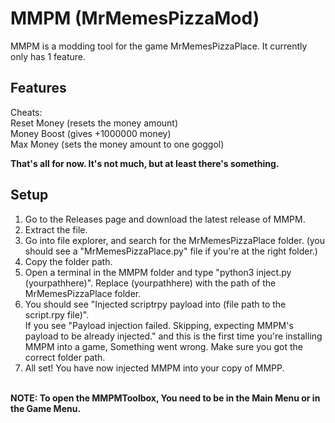 # MMPM (MrMemesPizzaMod)
MMPM is a modding tool for the game MrMemesPizzaPlace. It currently only has 1 feature.

## Features
Cheats:<br>
Reset Money (resets the money amount)<br>
Money Boost (gives +1000000 money)<br>
Max Money (sets the money amount to one goggol)<br>

**That's all for now. It's not much, but at least there's something.**

## Setup
1. Go to the Releases page and download the latest release of MMPM.<br>
2. Extract the file.<br>
3. Go into file explorer, and search for the MrMemesPizzaPlace folder. (you should see a "MrMemesPizzaPlace.py" file if you're at the right folder.)<br>
4. Copy the folder path.<br>
5. Open a terminal in the MMPM folder and type "python3 inject.py (yourpathhere)". Replace (yourpathhere) with the path of the MrMemesPizzaPlace folder.<br>
6. You should see "Injected scriptrpy payload into (file path to the script.rpy file)".<br>If you see "Payload injection failed. Skipping, expecting MMPM's payload to be already injected." and this is the first time you're installing MMPM into a game, Something went wrong. Make sure you got the correct folder path.
7. All set! You have now injected MMPM into your copy of MMPP.<br><br>

**NOTE: To open the MMPMToolbox, You need to be in the Main Menu or in the Game Menu.**